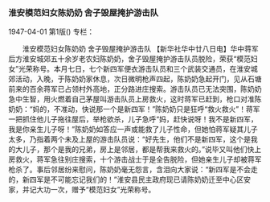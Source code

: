 ### 淮安模范妇女陈奶奶  舍子毁屋掩护游击队

1947-04-01
第1版()
专栏：

　　淮安模范妇女陈奶奶
    舍子毁屋掩护游击队
    【新华社华中廿八日电】华中蒋军后方淮安城郊五十余岁老农妇陈奶奶，舍子毁屋掩护游击队员脱险，荣获“模范妇女”光荣称号。本月七日，七个新四军便衣游击队员和三个武装交通员，在淮安城郊活动，入晚，于陈奶奶家休息，次日微明枪声四起，陈奶奶急起开门，见从石塘前来的百余蒋军已占领村外高地，正分路进庄搜索。游击队员已无法突围，陈奶奶急中生智，用火燃着自己茅屋叫游击队员上房救火，这时蒋军已赶到，枪口对准陈奶奶：“妈的，不准动，快说那一个是新四军！”陈奶奶只是狂呼“救火救火”！蒋军一把抓住他儿子拖往屋后，举枪欲杀，儿子急呼“妈，赶快说呀！我不是新四军，我是你亲生儿子呀！”陈奶奶如答应一声或能救了儿子性命，但她怕蒋军疑其儿子太多，乃指着两个未及上屋的游击队员说：“好先生，他们不是新四军，这个是我的大儿子，那个是我的兄弟，房上是邻居，都是帮我来救火的。”说毕又叫他们快上房救火，蒋军急往别庄搜索，十个游击战士于是全告脱险，但她亲生儿子却被蒋军枪杀了。事后邻居纷来慰问，陈奶奶毫无怨言，含泪向大家说：“新四军是不会走的，新四军是不可能忘记我们的！”淮安县民主政府现已请陈奶奶迁至中心区安家，并记大功一次，赠予“模范妇女”光荣称号。
